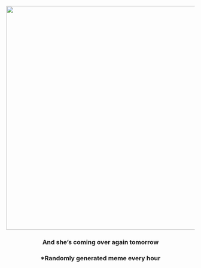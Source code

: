 <p align="center">
        <img src="https://i.redd.it/zw4r6yjs10l91.jpg" width="600" height="600">
        </p>
        <h3 align="center">And she’s coming over again tomorrow</h3>
        <h3 align="center">*Randomly generated meme every hour</h3>
    